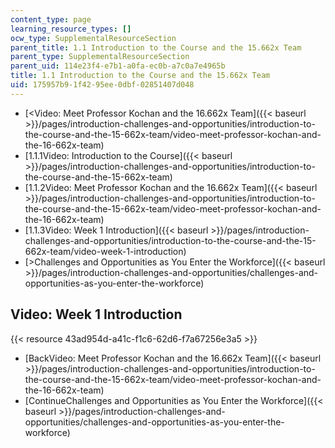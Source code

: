 ```yaml
---
content_type: page
learning_resource_types: []
ocw_type: SupplementalResourceSection
parent_title: 1.1 Introduction to the Course and the 15.662x Team
parent_type: SupplementalResourceSection
parent_uid: 114e23f4-e7b1-a0fa-ec0b-a7c0a7e4965b
title: 1.1 Introduction to the Course and the 15.662x Team
uid: 175957b9-1f42-95ee-0dbf-02851407d048
---
```


*   [\<Video: Meet Professor Kochan and the 16.662x Team]({{< baseurl >}}/pages/introduction-challenges-and-opportunities/introduction-to-the-course-and-the-15-662x-team/video-meet-professor-kochan-and-the-16-662x-team)
*   [1.1.1Video: Introduction to the Course]({{< baseurl >}}/pages/introduction-challenges-and-opportunities/introduction-to-the-course-and-the-15-662x-team)
*   [1.1.2Video: Meet Professor Kochan and the 16.662x Team]({{< baseurl >}}/pages/introduction-challenges-and-opportunities/introduction-to-the-course-and-the-15-662x-team/video-meet-professor-kochan-and-the-16-662x-team)
*   [1.1.3Video: Week 1 Introduction]({{< baseurl >}}/pages/introduction-challenges-and-opportunities/introduction-to-the-course-and-the-15-662x-team/video-week-1-introduction)
*   [\>Challenges and Opportunities as You Enter the Workforce]({{< baseurl >}}/pages/introduction-challenges-and-opportunities/challenges-and-opportunities-as-you-enter-the-workforce)

Video: Week 1 Introduction
--------------------------

{{< resource 43ad954d-a41c-f1c6-62d6-f7a67256e3a5 >}}

*   [BackVideo: Meet Professor Kochan and the 16.662x Team]({{< baseurl >}}/pages/introduction-challenges-and-opportunities/introduction-to-the-course-and-the-15-662x-team/video-meet-professor-kochan-and-the-16-662x-team)
*   [ContinueChallenges and Opportunities as You Enter the Workforce]({{< baseurl >}}/pages/introduction-challenges-and-opportunities/challenges-and-opportunities-as-you-enter-the-workforce)
